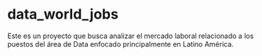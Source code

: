 # data_world_jobs
Este es un proyecto que busca analizar el mercado laboral relacionado a los puestos del área de Data enfocado principalmente en Latino América.
